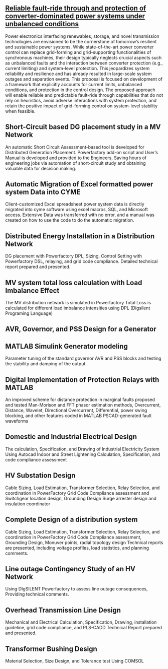## [Reliable fault-ride through and protection of converter-dominated power systems under unbalanced conditions](https://wispo.ece.wisc.edu/projects/pserc-s-95-reliable-fault-ride-through-and-protection-of-converter-dominated-power-systems-under-unbalanced-conditions/)
Power electronics interfacing renewables, storage, and novel transmission technologies are envisioned to be the cornerstone of tomorrow’s resilient and sustainable power systems. While state-of-the-art power converter control can replace grid-forming and grid-supporting functionalities of synchronous machines, their design typically neglects crucial aspects such as unbalanced faults and the interaction between converter protection (e.g., current limiting) and system-level protection. This jeopardizes system reliability and resilience and has already resulted in large-scale system outages and separation events. This proposal is focused on development of a framework that explicitly accounts for current limits, unbalanced conditions, and protection in the control design. The proposed approach will enable reliable and predictable fault-ride through capabilities that do not rely on heuristics, avoid adverse interactions with system protection, and retain the positive impact of grid-forming control on system-level stability when feasible.

## Short-Circuit based DG placement study in a MV Network 

An automatic Short Circuit Assessment-based tool is developed for Distributed Generation Placement. Powerfactory add-on script and User’s Manual is developed and provided to the Engineers, Saving hours of engineering jobs via automation of short-circuit study and obtaining valuable data for decision making.

## Automatic Migration of Excel formatted power system Data into CYME                          

Client-customized Excel spreadsheet power system data is directly migrated into cyme software using excel macros, SQL, and Microsoft access.
Extensive Data was transferred with no error, and a manual was created on how to use the code to do the automatic migration.

## Distributed Energy Installation in a Distribution Network          

DG placement with Powerfactory DPL, Sizing, Control Setting with Powerfactory DSL, relaying, and grid code compliance.
Detailed technical report prepared and presented.

## MV system total loss calculation with Load Imbalance Effect          

The MV distribution network is simulated in Powerfactory
Total Loss is calculated for different load imbalance intensities using DPL (Digsilent Programing Language)

## AVR, Governor, and PSS Design for a Generator                                                      


## MATLAB Simulink Generator modeling
Parameter tuning of the standard governor AVR and PSS blocks and testing the stability and damping of the output

## Digital Implementation of Protection Relays with MATLAB                           

An improved scheme for distance protection in marginal faults proposed and tested
Man-Morison and FFT phasor estimation methods, Overcurrent, Distance, Wavelet, Directional Overcurrent, Differential, power swing blocking, and other features coded in MATLAB
PSCAD-generated fault waveforms
## Domestic and Industrial Electrical Design                    

The calculation, Specification, and Drawing of Industrial Electricity System Using Autocad
 Indoor and Street Lightening Calculation, Specification, and code compliance assessment
## HV Substation Design


Cable Sizing, Load Estimation, Transformer Selection, Relay Selection, and coordination in PowerFactory
Grid Code Compliance assessment  and Switchgear location design, Grounding Design
Surge arrester design and insulation coordinator

## Complete Design of a distribution system                   

Cable Sizing, Load Estimation, Transformer Selection, Relay Selection, and coordination in PowerFactory
Grid Code Compliance assessment, Grounding Design, Monuver points, radial topology design
Technical reports are presented, including voltage profiles, load statistics, and planning comments.
## Line outage Contingency Study of an HV Network                                                                        

Using DIgSILENT Powerfactory to assess line outage consequences, Providing technical comments.
## Overhead Transmission Line Design                                                                        
                                        
Mechanical and Electrical Calculation, Specification, Drawing, installation guideline, grid code compliance, and PLS-CADD
Technical Report prepared and presented.
## Transformer Bushing Design                                                                                                      

Material Selection, Size Design, and Tolerance test Using COMSOL
